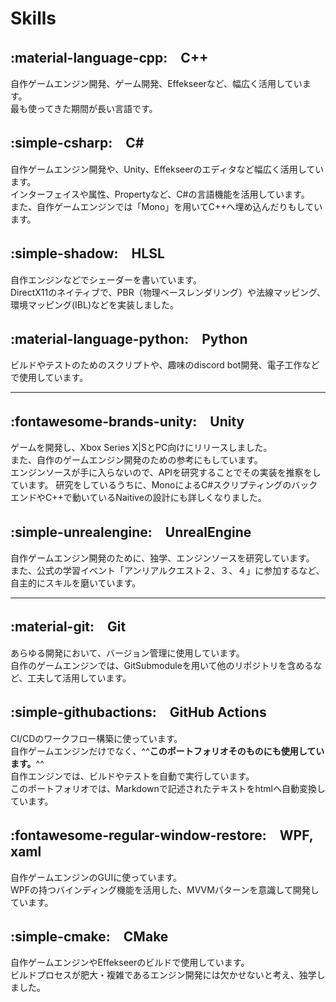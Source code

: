 # Skills

## :material-language-cpp:　C++
自作ゲームエンジン開発、ゲーム開発、Effekseerなど、幅広く活用しています。  
最も使ってきた期間が長い言語です。


## :simple-csharp:　C\#
自作ゲームエンジン開発や、Unity、Effekseerのエディタなど幅広く活用しています。  
インターフェイスや属性、Propertyなど、C#の言語機能を活用しています。  
また、自作ゲームエンジンでは「Mono」を用いてC++へ埋め込んだりもしています。

## :simple-shadow:　HLSL
自作エンジンなどでシェーダーを書いています。  
DirectX11のネイティブで、PBR（物理ベースレンダリング）や法線マッピング、環境マッピング(IBL)などを実装しました。  

## :material-language-python:　Python
ビルドやテストのためのスクリプトや、趣味のdiscord bot開発、電子工作などで使用しています。

---

## :fontawesome-brands-unity:　Unity  
ゲームを開発し、Xbox Series X|SとPC向けにリリースしました。  
また、自作のゲームエンジン開発のための参考にもしています。  
エンジンソースが手に入らないので、APIを研究することでその実装を推察をしています。
研究をしているうちに、MonoによるC#スクリプティングのバックエンドやC++で動いているNaitiveの設計にも詳しくなりました。  

## :simple-unrealengine:　UnrealEngine
自作ゲームエンジン開発のために、独学、エンジンソースを研究しています。  
また、公式の学習イベント「アンリアルクエスト２、３、４」に参加するなど、自主的にスキルを磨いています。

---

## :material-git:　Git
あらゆる開発において、バージョン管理に使用しています。  
自作のゲームエンジンでは、GitSubmoduleを用いて他のリポジトリを含めるなど、工夫して活用しています。

## :simple-githubactions:　GitHub Actions
CI/CDのワークフロー構築に使っています。  
自作ゲームエンジンだけでなく、^^**このポートフォリオそのものにも使用しています。**^^  
自作エンジンでは、ビルドやテストを自動で実行しています。  
このポートフォリオでは、Markdownで記述されたテキストをhtmlへ自動変換しています。

## :fontawesome-regular-window-restore:　WPF, xaml
自作ゲームエンジンのGUIに使っています。  
WPFの持つバインディング機能を活用した、MVVMパターンを意識して開発しています。

## :simple-cmake:　CMake
自作ゲームエンジンやEffekseerのビルドで使用しています。  
ビルドプロセスが肥大・複雑であるエンジン開発には欠かせないと考え、独学しました。


